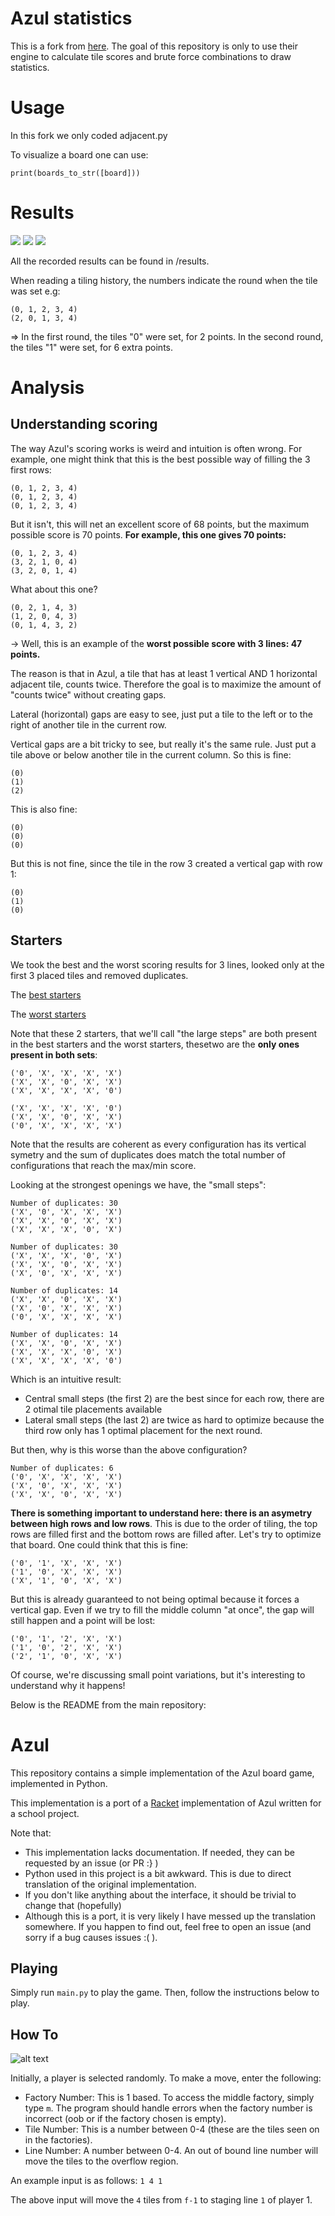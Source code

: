# Azul statistics
This is a fork from [here](https://github.com/trajafri/Azul).
The goal of this repository is only to use their engine to calculate tile scores and brute force combinations to draw statistics.

# Usage
In this fork we only coded adjacent.py

To visualize a board one can use:
```
print(boards_to_str([board]))
```

# Results

![](results/1_lines.png)
![](results/2_lines.png)
![](results/3_lines.png)


All the recorded results can be found in /results.

When reading a tiling history, the numbers indicate the round when the tile was set e.g:
```
(0, 1, 2, 3, 4)
(2, 0, 1, 3, 4)
```
=> In the first round, the tiles "0" were set, for 2 points. In the second round, the tiles "1" were set, for 6 extra points. 


# Analysis

## Understanding scoring
The way Azul's scoring works is weird and intuition is often wrong.
For example, one might think that this is the best possible way of filling the 3 first rows:
```
(0, 1, 2, 3, 4)
(0, 1, 2, 3, 4)
(0, 1, 2, 3, 4)
```
But it isn't, this will net an excellent score of 68 points, but the maximum possible score is 70 points. **For example, this one gives 70 points:** 
```
(0, 1, 2, 3, 4)
(3, 2, 1, 0, 4)
(3, 2, 0, 1, 4)
```

What about this one?
```
(0, 2, 1, 4, 3)
(1, 2, 0, 4, 3)
(0, 1, 4, 3, 2)
```
-> Well, this is an example of the **worst possible score with 3 lines: 47 points.**

The reason is that in Azul, a tile that has at least 1 vertical AND 1 horizontal adjacent tile, counts twice. Therefore the goal is to maximize the amount of "counts twice" without creating gaps.

Lateral (horizontal) gaps are easy to see, just put a tile to the left or to the right of another tile in the current row.

Vertical gaps are a bit tricky to see, but really it's the same rule. Just put a tile above or below another tile in the current column.
So this is fine:
```
(0)
(1)
(2)
```
This is also fine:
```
(0)
(0)
(0)
```

But this is not fine, since the tile in the row 3 created a vertical gap with row 1:
```
(0)
(1)
(0)
```

## Starters

We took the best and the worst scoring results for 3 lines, looked only at the first 3 placed tiles and removed duplicates.

The [best starters](./results/3_lines_best_starters.txt)

The [worst starters](./results/3_lines_worst_starters.txt)

Note that these 2 starters, that we'll call "the large steps" are both present in the best starters and the worst starters, thesetwo are the **only ones present in both sets**:
```
('0', 'X', 'X', 'X', 'X')
('X', 'X', '0', 'X', 'X')
('X', 'X', 'X', 'X', '0')

('X', 'X', 'X', 'X', '0')
('X', 'X', '0', 'X', 'X')
('0', 'X', 'X', 'X', 'X')
```

Note that the results are coherent as every configuration has its vertical symetry and the sum of duplicates does match the total number of configurations that reach the max/min score.

Looking at the strongest openings we have, the "small steps":
```
Number of duplicates: 30
('X', '0', 'X', 'X', 'X')
('X', 'X', '0', 'X', 'X')
('X', 'X', 'X', '0', 'X')

Number of duplicates: 30
('X', 'X', 'X', '0', 'X')
('X', 'X', '0', 'X', 'X')
('X', '0', 'X', 'X', 'X')

Number of duplicates: 14
('X', 'X', '0', 'X', 'X')
('X', '0', 'X', 'X', 'X')
('0', 'X', 'X', 'X', 'X')

Number of duplicates: 14
('X', 'X', '0', 'X', 'X')
('X', 'X', 'X', '0', 'X')
('X', 'X', 'X', 'X', '0')
```
Which is an intuitive result:
- Central small steps (the first 2) are the best since for each row, there are 2 otimal tile placements available
- Lateral small steps (the last 2) are twice as hard to optimize because the third row only has 1 optimal placement for the next round.

But then, why is this worse than the above configuration?
```
Number of duplicates: 6
('0', 'X', 'X', 'X', 'X')
('X', '0', 'X', 'X', 'X')
('X', 'X', '0', 'X', 'X')
```
**There is something important to understand here: there is an asymetry between high rows and low rows**. This is due to the order of tiling, the top rows are filled first and the bottom rows are filled after. Let's try to optimize that board. One could think that this is fine:
```
('0', '1', 'X', 'X', 'X')
('1', '0', 'X', 'X', 'X')
('X', '1', '0', 'X', 'X')
```
But this is already guaranteed to not being optimal because it forces a vertical gap. Even if we try to fill the middle column "at once", the gap will still happen and a point will be lost:
```
('0', '1', '2', 'X', 'X')
('1', '0', '2', 'X', 'X')
('2', '1', '0', 'X', 'X')
```

Of course, we're discussing small point variations, but it's interesting to understand why it happens!



Below is the README from the main repository:

# Azul

This repository contains a simple implementation of the Azul board game, implemented in Python.

This implementation is a port of a [Racket](https://racket-lang.org/) implementation of Azul written
for a school project.

Note that:

* This implementation lacks documentation. If needed, they can be requested by an issue (or PR :} )
* Python used in this project is a bit awkward. This is due to direct translation of the original implementation.
* If you don't like anything about the interface, it should be trivial to change that (hopefully)
* Although this is a port, it is very likely I have messed up the translation somewhere. If you happen to find out, feel free to open an issue
  (and sorry if a bug causes issues :( ).

## Playing

Simply run `main.py` to play the game. Then, follow the instructions below to play.

## How To

![alt text](https://raw.githubusercontent.com/trajafri/Azul/master/images/PAzul.png "Prompt at the beginning of a 2v2 game")

Initially, a player is selected randomly. To make a move, enter the following:
* Factory Number: This is 1 based. To access the middle factory, simply type `m`. The program should handle errors when the factory number is incorrect (oob or if the factory chosen is empty).
* Tile Number: This is a number between 0-4 (these are the tiles seen on in the factories).
* Line Number: A number between 0-4. An out of bound line number will move the tiles to the overflow region.

An example input is as follows:
`1 4 1`

The above input will move the `4` tiles from `f-1` to staging line `1` of player 1.
